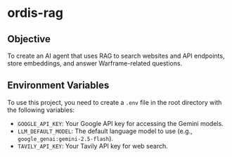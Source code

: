 # ordis-rag

## Objective
To create an AI agent that uses RAG to search websites and API endpoints, store embeddings, and answer Warframe-related questions.

## Environment Variables

To use this project, you need to create a `.env` file in the root directory with the following variables:

- `GOOGLE_API_KEY`: Your Google API key for accessing the Gemini models.
- `LLM_DEFAULT_MODEL`: The default language model to use (e.g., `google_genai:gemini-2.5-flash`).
- `TAVILY_API_KEY`: Your Tavily API key for web search.

